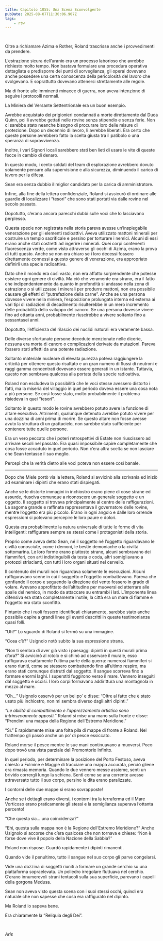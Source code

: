 ```yaml
---
title: Capitolo 1055: Una Scena Sconvolgente
pubDate: 2025-08-07T11:30:06.907Z
tags:
    - rtw
---
```



&nbsp;


Oltre a richiamare Azima e Rother, Roland trascrisse anche i provvedimenti da prendere.


L’estrazione sicura dell’uranio era un processo laborioso che avrebbe richiesto molto tempo. Non bastava formulare una procedura operativa dettagliata e predisporre dei punti di sorveglianza, gli operai dovevano anche possedere una certa conoscenza della pericolosità del lavoro che svolgevano. E soprattutto dovevano attenersi strettamente alle regole.


Ma di fronte alle imminenti minacce di guerra, non aveva intenzione di seguire i protocolli normali.


La Miniera del Versante Settentrionale era un buon esempio.


Avrebbe acquistato dei prigionieri condannati a morte direttamente dal Duca Quinn, poi li avrebbe gettati nelle rovine senza stipendio e senza ferie. Non ci sarebbe stato neanche bisogno di procurare loro delle misure di protezione. Dopo un decennio di lavoro, li avrebbe liberati. Era certo che queste persone avrebbero fatto la scelta giusta tra il patibolo o una speranza di sopravvivenza.


Inoltre, i vari Signori locali sarebbero stati ben lieti di usare le vite di queste fecce in cambio di denaro.


In questo modo, i cento soldati del team di esplorazione avrebbero dovuto solamente pensare alla supervisione e alla sicurezza, diminuendo il carico di lavoro per la difesa.


Sean era senza dubbio il miglior candidato per la carica di amministratore.


Infine, alla fine della lettera confidenziale, Roland si assicurò di ordinare alle guardie di localizzare i “tesori” che sono stati portati via dalle rovine nel secolo passato.


Dopotutto, c’erano ancora parecchi dubbi sulle voci che lo lasciavano perplesso.


Questa specie non registrata nella storia pareva avesse un’inspiegabile venerazione per gli elementi radioattivi. Aveva utilizzato mattoni minerali per costruire un tempio sacrificale e persino per torturare i nemici. Alcuni di essi erano anche stati costretti ad ingerire i minerali. Quei corpi contenenti fluorescenza verde, come visto attraverso gli occhi di Azima, erano la prova di tutti questo. Anche se non era chiaro se i loro decessi fossero direttamente connessi a questo genere di venerazione, era appropriato definirli una specie radioattiva.


Dato che il mondo era così vasto, non era affatto sorprendente che potesse esistere ogni genere di civiltà. Ma ciò che veramente era strano, era il fatto che indipendentemente da quanto in profondità si andasse nella zona di estrazione o si utilizzasse i minerali per produrre mattoni, non era possibile causare gli effetti di “putrefazione della carne”. Anche se una persona dovesse vivere nella miniera, l’esposizione prolungata interna ed esterna ai vari tipi di radiazioni di decadimento risulterebbe in un mero incremento delle probabilità dello sviluppo del cancro. Se una persona dovesse vivere fino ad ottanta anni, probabilmente riuscirebbe a vivere soltanto fino a sessantasei anni.


Dopotutto, l’efficienza del rilascio dei nuclidi naturali era veramente bassa.


Delle diverse sfortunate persone decedute menzionate nelle dicerie, nessuna era morta di cancro o complicazioni derivate da mutazioni. Pareva fossero stati affetti da una potente radiazione.


Soltanto materiale nucleare di elevata purezza poteva raggiungere la criticità per ottenere questo risultato e un gran numero di flussi di neutroni e raggi gamma concentrati dovevano essere generati in un istante. Tuttavia, questo non sembrava qualcosa alla portata della specie radioattiva.


Roland non escludeva la possibilità che le voci stesse avessero distorto i fatti, ma la miseria del villaggio in quel periodo doveva essere una cosa nota a più persone. Se così fosse stato, molto probabilmente il problema risiedeva in quei “tesori”.


Soltanto in questo modo le rovine avrebbero potuto avere la funzione di altare esecutivo. Altrimenti, qualunque detenuto avrebbe potuto vivere per una dozzina di anni prima di morire. Se questo altare non fosse avesse avuto la struttura di un grattacielo, non sarebbe stato sufficiente per contenere tutte quelle persone.


Era un vero peccato che i poteri retrospettivi di Estate non riuscissero ad arrivare secoli nel passato. Era quasi impossibile capire completamente che cosa fosse accaduto in quel periodo. Non c’era altra scelta se non lasciare che Sean tentasse il suo meglio.


Percepì che la verità dietro alle voci poteva non essere così banale.


***


Dopo che Miele portò via la lettera, Roland si avvicinò alla scrivania ed iniziò ad esaminare i dipinti che erano stati dispiegati.


Anche se le distorte immagini in inchiostro erano piene di cose strane ed assurde, riusciva comunque a riconoscere un generale soggetto e un oggetto. Il soggetto si trovava principalmente al centro delle raffigurazioni. La sagoma grande e raffinata rappresentava il governatore delle rovine, mentre l’oggetto era più piccolo. Erano in ogni angolo e dalle loro orrende espressioni si potevano percepire le loro paure e dolori.


Questa era probabilmente la natura universale di tutte le forme di vita intelligenti: raffigurare sempre se stessi come i protagonisti della storia.


Proprio come aveva detto Sean, né il soggetto né l’oggetto riguardavano le civiltà conosciute, come i demoni, le bestie demoniache o la civiltà sottomarina. Le loro forme erano piuttosto strane, alcuni sembravano dei fiammiferi, con arti indistinguibili da testa e coda, altri somigliavano a protozoi striscianti, con tutti i loro organi situati nel cervello.


Il contenuto dei murali non riguardava solamente le esecuzioni. Alcuni raffiguravano scene in cui il soggetto e l’oggetto combattevano. Pareva che gonfiando il corpo e seguendo la direzione del vento fossero in grado di volare. Avevano approfittato dell’altitudine per muoversi ed atterrare alle spalle del nemico, in modo da attaccare su entrambi i lati. L’imponente linea difensiva era stata completamente inutile, la città era un mare di fiamme e l’oggetto era stato sconfitto.


Fintanto che i ruoli fossero identificati chiaramente, sarebbe stato anche possibile capire a grandi linee gli eventi descritti in queste testimonianze quasi folli.


“Uh?” Lo sguardo di Roland si fermò su una immagine.


“Cosa c’è?” Usignolo notò subito la sua espressione strana.


“Non ti sembra di aver già visto i paesaggi dipinti in questi murali prima d’ora?” Si avvicinò al rotolo e si chinò ad osservare il murale, esso raffigurava esattamente l’ultima parte della guerra: numerosi fiammiferi si erano riuniti, come se stessero combattendo fino all’ultimo respiro, ma erano stati comunque distrutti dal soggetto. Il sangue scorreva fino a formare enormi laghi. I superstiti fuggirono verso il mare. Vennero inseguiti dal soggetto e uccisi. I loro corpi formavano addirittura una montagnola in mezzo al mare.


“Oh...” Usignolo osservò per un bel po’ e disse: “Oltre al fatto che è stato usato più inchiostro, non mi sembra diverso dagli altri dipinti.”


<em>“Le abilità di combattimento e l’apprezzamento artistico sono intrinsecamente opposti.” </em>Roland si mise una mano sulla fronte e disse: “Prendimi una mappa della Regione dell’Estremo Meridione.”


“Sì.” E rapidamente mise una folta pila di mappe di fronte a Roland. Nel frattempo gli passò anche un po’ di pesce essiccato.


Roland morse il pesce mentre le sue mani continuavano a muoversi. Poco dopo trovò una vista parziale del Promontorio Infinito.


In quel periodo, per determinare la posizione del Porto Festoso, aveva chiesto a Fulmine e Maggie di tracciare una mappa accurata, perciò gliene era rimasta memoria. Quando le due vennero messe assieme, sentì un brivido corrergli lungo la schiena. Sentì come se una corrente avesse attraversato tutto il suo corpo, persino le dita erano paralizzate.


I contorni delle due mappe si erano sovrapposte!


Anche se i dettagli erano diversi, i contorni tra la terraferma ed il Mare Vorticoso erano praticamente gli stessi e la somiglianza superava l’ottanta percento!


“Che questa sia... una coincidenza?”


“Ehi, questa sulla mappa non è la Regione dell’Estremo Meridione?” Anche Usignolo si accorse che c’era qualcosa che non tornava e chiese: “Non è forse dove vive il popolo della Nazione della Sabbia?”


Roland non rispose. Guardò rapidamente i dipinti rimanenti.


Quando vide il penultimo, tutto il sangue nel suo corpo gli parve congelarsi.


Vide una dozzina di soggetti riuniti a formare un grande cerchio su una piattaforma sopraelevata. Un poliedro irregolare fluttuava nel cerchio. C’erano innumerevoli strani tentacoli sulla sua superficie, parevano i capelli della gorgona Medusa.


Sean non aveva visto questa scena con i suoi stessi occhi, quindi era naturale che non sapesse che cosa era raffigurato nel dipinto.


Ma Roland lo sapeva bene.


Era chiaramente la “Reliquia degli Dei”.


&nbsp;


<em>Aris</em>
                                


                                



